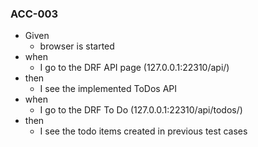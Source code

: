 
### ACC-003

* Given 
  * browser is started
* when 
  * I go to the DRF API page (127.0.0.1:22310/api/)
* then 
  * I see the implemented ToDos API
* when 
  * I go to the DRF To Do (127.0.0.1:22310/api/todos/)
* then
  * I see the todo items created in previous test cases

  